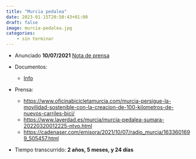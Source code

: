 ```yaml
---
title: "Murcia pedalea"
date: 2023-01-15T20:50:43+01:00
draft: false
image: murcia-pedalea.jpg
categories:
    - sin terminar 
---
```


- Anunciado **10/07/2021** [Nota de prensa](https://centromedios.murcia.es/PUBLICO/NotaPrensa/Default.aspx?pIdPagina=25&pIdNoticia=61057#ad-image-0)
- Documentos:
    - [Info](https://www.oficinabicicletamurcia.com/wp-content/uploads/2021/10/OK_Presentacion_MurciaPedalea_AytodeMurcia.pdf)
- Prensa:
    - https://www.oficinabicicletamurcia.com/murcia-persigue-la-movilidad-sostenible-con-la-creacion-de-100-kilometros-de-nuevos-carriles-bici/
    - https://www.laverdad.es/murcia/murcia-pedalea-sumara-20220320012225-ntvo.html
    - https://cadenaser.com/emisora/2021/10/07/radio_murcia/1633601699_505457.html

- Tiempo transcurrido: **2 años, 5 meses, y 24 días**